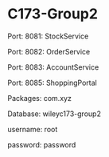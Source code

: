 # C173-Group2

Port: 8081: StockService

Port: 8082: OrderService

Port: 8083: AccountService

Port: 8085: ShoppingPortal


Packages: com.xyz


Database: wileyc173-group2

username: root

password: password
